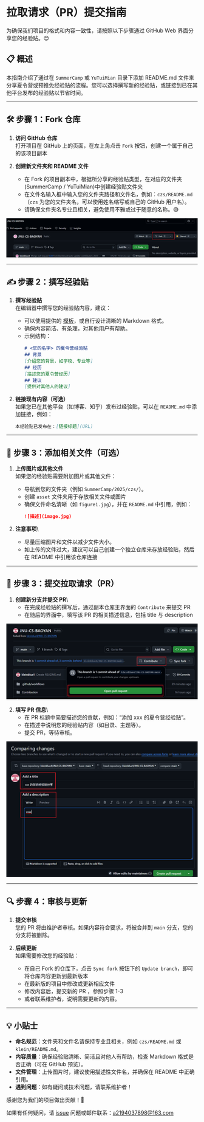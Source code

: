 # 拉取请求（PR）提交指南

为确保我们项目的格式和内容一致性，请按照以下步骤通过 GitHub Web 界面分享您的经验贴。😊

## 📋 概述

本指南介绍了通过在 `SummerCamp` 或 `YuTuiMian` 目录下添加 README.md 文件来分享夏令营或预推免经验贴的流程。您可以选择撰写新的经验贴，或链接到已在其他平台发布的经验贴以节省时间。

---

## 🛠 步骤 1：Fork 仓库

1. **访问 GitHub 仓库**\
   打开项目在 GitHub 上的页面，在左上角点击 `Fork` 按钮，创建一个属于自己的该项目副本

2. **创建新文件夹和 README 文件**
   - 在 Fork 的项目副本中，根据所分享的经验贴类型，在对应的文件夹(SummerCamp / YuTuiMian)中创建经验贴文件夹
   - 在文件名输入框中输入您的文件夹路径和文件名，例如：`czs/README.md`（`czs` 为您的文件夹名，可以使用姓名缩写或自己的 GitHub 用户名）。
   - 请确保文件夹名专业且相关，避免使用不雅或过于随意的名称。😅

![alt text](./assets/Figure1.png)

---

## ✍️ 步骤 2：撰写经验贴

1. **撰写经验贴**\
   在编辑器中撰写您的经验贴内容，建议：
   - 可以使用提供的 [模板](./Template.md)，或自行设计清晰的 Markdown 格式。
   - 确保内容简洁、有条理，对其他用户有帮助。
   - 示例结构：
     ```markdown
     # <您的名字> 的夏令营经验贴
     ## 背景
     [介绍您的背景，如学校、专业等]
     ## 经历
     [描述您的夏令营经历]
     ## 建议
     [提供对其他人的建议]
     ```

2. **链接现有内容（可选）**\
   如果您已在其他平台（如博客、知乎）发布过经验贴，可以在 `README.md` 中添加链接，例如：
   ```markdown
   本经验贴已发布在：[链接标题](URL)
   ```

---

## 📸 步骤 3：添加相关文件（可选）

1. **上传图片或其他文件**\
   如果您的经验贴需要附加图片或其他文件：
   - 导航到您的文件夹（例如 `SummerCamp/2025/czs/`）。
   - 创建 `asset` 文件夹用于存放相关文件或图片
   - 确保文件命名清晰（如 `figure1.jpg`），并在 `README.md` 中引用，例如：
     ```markdown
     ![描述](image.jpg)
     ```

2. **注意事项**\
   - 尽量压缩图片和文件以减少文件大小。
   - 如上传的文件过大，建议可以自己创建一个独立仓库来存放经验贴，然后在 README 中引用该仓库连接

---

## 🚀 步骤 3：提交拉取请求（PR）

1. **创建新分支并提交 PR**\
   - 在完成经验贴的撰写后，通过副本仓库主界面的 `Contribute` 来提交 PR
   - 在随后的界面中，填写该 PR 的相关描述信息，包括 title 与 description

![alt text](./assets/Figure2.png)


2. **填写 PR 信息**\
   - 在 PR 标题中简要描述您的贡献，例如：“添加 xxx 的夏令营经验贴”。
   - 在描述中说明您的经验贴内容（如目录、主题等）。
   - 提交 PR，等待审核。

![alt text](./assets/Figure3.png)

---

## 🔍 步骤 4：审核与更新

1. **提交审核**\
   您的 PR 将由维护者审核。如果内容符合要求，将被合并到 `main` 分支，您的分支将被删除。

2. **后续更新**\
   如果需要修改您的经验贴：
   - 在自己 Fork 的仓库下，点击 `Sync fork` 按钮下的 `Update branch`，即可将仓库内容更新到最新版本
   - 在最新版的项目中修改或更新相应文件
   - 修改内容后，提交新的 PR ，参照步骤 1-3
   - 或者联系维护者，说明需要更新的内容。

---

## 💡 小贴士

- **命名规范**：文件夹和文件名请保持专业且相关，例如 `czs/README.md` 或 `klein/README.md`。
- **内容质量**：确保经验贴清晰、简洁且对他人有帮助，检查 Markdown 格式是否正确（可在 GitHub 预览）。
- **文件管理**：上传图片时，建议使用描述性文件名，并确保在 README 中正确引用。
- **遇到问题**：如有疑问或技术问题，请联系维护者！

感谢您为我们的项目做出贡献！🎉

如果有任何疑问，请 [issue](https://github.com/kleinblue4/JNU-CS-BAOYAN/issues) 问题或邮件联系：a2194037898@163.com